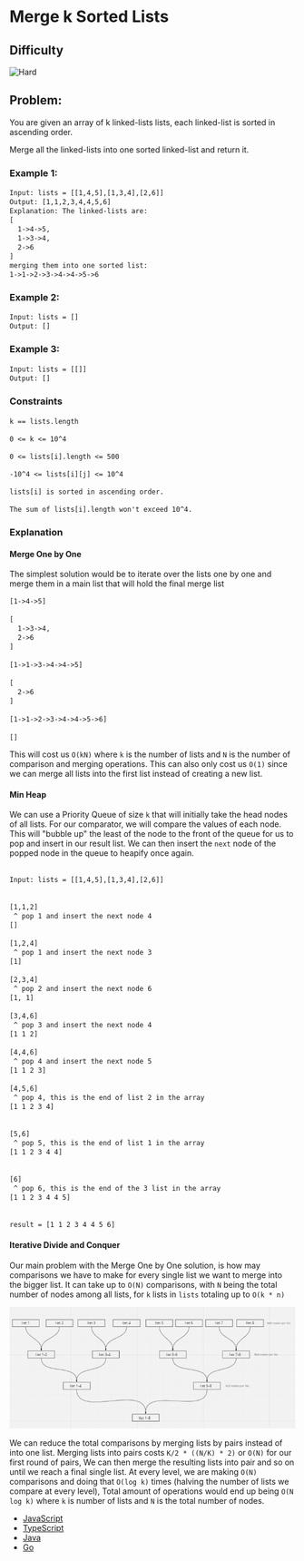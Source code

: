 # Merge k Sorted Lists

## Difficulty

<!-- choose one -->

![Hard](https://img.shields.io/badge/hard-d9534f?style=for-the-badge&logoColor=white)

## Problem:

You are given an array of k linked-lists lists, each linked-list is sorted in ascending order.

Merge all the linked-lists into one sorted linked-list and return it.

<!-- any examples -->

### Example 1:

```
Input: lists = [[1,4,5],[1,3,4],[2,6]]
Output: [1,1,2,3,4,4,5,6]
Explanation: The linked-lists are:
[
  1->4->5,
  1->3->4,
  2->6
]
merging them into one sorted list:
1->1->2->3->4->4->5->6

```

### Example 2:

```
Input: lists = []
Output: []
```

### Example 3:

```
Input: lists = [[]]
Output: []
```

### Constraints

`k == lists.length`

`0 <= k <= 10^4`

`0 <= lists[i].length <= 500`

`-10^4 <= lists[i][j] <= 10^4`

`lists[i] is sorted in ascending order.`

`The sum of lists[i].length won't exceed 10^4.`

### Explanation

#### Merge One by One

The simplest solution would be to iterate over the lists one by one and merge them in a main list that will hold the final merge list

```
[1->4->5]

[
  1->3->4,
  2->6
]

[1->1->3->4->4->5]

[
  2->6
]

[1->1->2->3->4->4->5->6]

[]
```

This will cost us `O(kN)` where `k` is the number of lists and `N` is the number of comparison and merging operations. This can also only cost us `O(1)` since we can merge all lists into the first list instead of creating a new list.

#### Min Heap

We can use a Priority Queue of size `k` that will initially take the head nodes of all lists. For our comparator, we will compare the values of each node. This will "bubble up" the least of the node to the front of the queue for us to pop and insert in our result list. We can then insert the `next` node of the popped node in the queue to heapify once again.

```

Input: lists = [[1,4,5],[1,3,4],[2,6]]


[1,1,2]
 ^ pop 1 and insert the next node 4
[]

[1,2,4]
 ^ pop 1 and insert the next node 3
[1]

[2,3,4]
 ^ pop 2 and insert the next node 6
[1, 1]

[3,4,6]
 ^ pop 3 and insert the next node 4
[1 1 2]

[4,4,6]
 ^ pop 4 and insert the next node 5
[1 1 2 3]

[4,5,6]
 ^ pop 4, this is the end of list 2 in the array
[1 1 2 3 4]


[5,6]
 ^ pop 5, this is the end of list 1 in the array
[1 1 2 3 4 4]


[6]
 ^ pop 6, this is the end of the 3 list in the array
[1 1 2 3 4 4 5]


result = [1 1 2 3 4 4 5 6]
```

#### Iterative Divide and Conquer

Our main problem with the Merge One by One solution, is how may comparisons we have to make for every single list we want to merge into the bigger list. It can take up to `O(N)` comparisons, with `N` being the total number of nodes among all lists, for `k` lists in `lists` totaling up to `O(k * n)`

![Solution 3](./images/solution-3.png)

We can reduce the total comparisons by merging lists by pairs instead of into one list. Merging lists into pairs costs `K/2 * ((N/K) * 2)` or `O(N)` for our first round of pairs, We can then merge the resulting lists into pair and so on until we reach a final single list. At every level, we are making `O(N)` comparisons and doing that `O(log k)` times (halving the number of lists we compare at every level), Total amount of operations would end up being `O(N log k)` where `k` is number of lists and `N` is the total number of nodes.

- [JavaScript](./merge-k-sorted-lists.js)
- [TypeScript](./merge-k-sorted-lists.ts)
- [Java](./merge-k-sorted-lists.java)
- [Go](./merge-k-sorted-lists.go)
